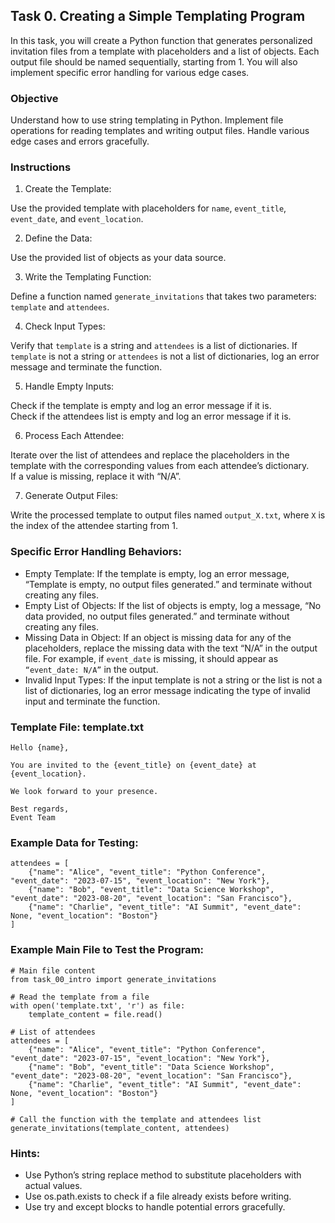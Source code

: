 ## Task 0. Creating a Simple Templating Program

In this task, you will create a Python function that generates personalized invitation files from a template with placeholders and a list of objects. Each output file should be named sequentially, starting from 1. You will also implement specific error handling for various edge cases.

### Objective
Understand how to use string templating in Python.
Implement file operations for reading templates and writing output files.
Handle various edge cases and errors gracefully.

### Instructions
1. Create the Template:

Use the provided template with placeholders for `name`, `event_title`, `event_date`, and `event_location`.

2. Define the Data:

Use the provided list of objects as your data source.

3. Write the Templating Function:

Define a function named `generate_invitations` that takes two parameters: `template` and `attendees`.

4. Check Input Types:

Verify that `template` is a string and `attendees` is a list of dictionaries.
If `template` is not a string or `attendees` is not a list of dictionaries, log an error message and terminate the function.

5. Handle Empty Inputs:

Check if the template is empty and log an error message if it is.
<br>Check if the attendees list is empty and log an error message if it is.

6. Process Each Attendee:

Iterate over the list of attendees and replace the placeholders in the template with the corresponding values from each attendee’s dictionary.
<br>If a value is missing, replace it with “N/A”.

7. Generate Output Files:

Write the processed template to output files named `output_X.txt`, where `X` is the index of the attendee starting from 1.

### Specific Error Handling Behaviors:
- Empty Template: If the template is empty, log an error message, “Template is empty, no output files generated.” and terminate without creating any files.
- Empty List of Objects: If the list of objects is empty, log a message, “No data provided, no output files generated.” and terminate without creating any files.
- Missing Data in Object: If an object is missing data for any of the placeholders, replace the missing data with the text “N/A” in the output file. For example, if `event_date` is missing, it should appear as `“event_date: N/A”` in the output.
- Invalid Input Types: If the input template is not a string or the list is not a list of dictionaries, log an error message indicating the type of invalid input and terminate the function.

### Template File: template.txt
```
Hello {name},

You are invited to the {event_title} on {event_date} at {event_location}.

We look forward to your presence.

Best regards,
Event Team
```

### Example Data for Testing:
```
attendees = [
    {"name": "Alice", "event_title": "Python Conference", "event_date": "2023-07-15", "event_location": "New York"},
    {"name": "Bob", "event_title": "Data Science Workshop", "event_date": "2023-08-20", "event_location": "San Francisco"},
    {"name": "Charlie", "event_title": "AI Summit", "event_date": None, "event_location": "Boston"}
]
```

### Example Main File to Test the Program:
```
# Main file content
from task_00_intro import generate_invitations

# Read the template from a file
with open('template.txt', 'r') as file:
    template_content = file.read()

# List of attendees
attendees = [
    {"name": "Alice", "event_title": "Python Conference", "event_date": "2023-07-15", "event_location": "New York"},
    {"name": "Bob", "event_title": "Data Science Workshop", "event_date": "2023-08-20", "event_location": "San Francisco"},
    {"name": "Charlie", "event_title": "AI Summit", "event_date": None, "event_location": "Boston"}
]

# Call the function with the template and attendees list
generate_invitations(template_content, attendees)
```

### Hints:
- Use Python’s string replace method to substitute placeholders with actual values.
- Use os.path.exists to check if a file already exists before writing.
- Use try and except blocks to handle potential errors gracefully.
